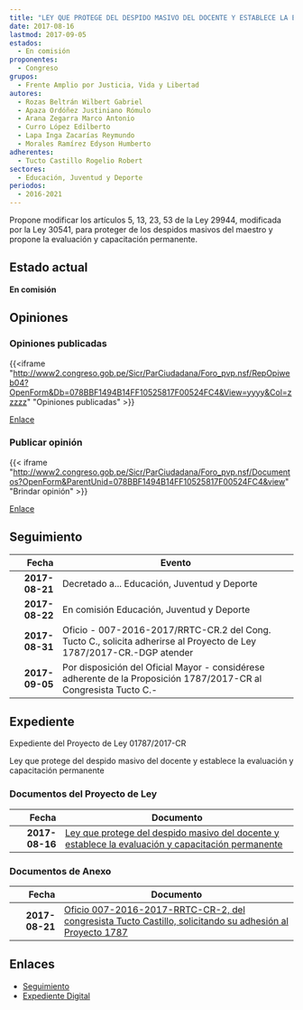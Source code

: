 ```yaml
---
title: "LEY QUE PROTEGE DEL DESPIDO MASIVO DEL DOCENTE Y ESTABLECE LA EVALUACIÓN Y CAPACITACIÓN PERMANENTE"
date: 2017-08-16
lastmod: 2017-09-05
estados: 
  - En comisión
proponentes: 
  - Congreso
grupos: 
  - Frente Amplio por Justicia, Vida y Libertad
autores: 
  - Rozas Beltrán Wilbert Gabriel
  - Apaza Ordóñez Justiniano Rómulo
  - Arana Zegarra Marco Antonio
  - Curro López Edilberto
  - Lapa Inga Zacarías Reymundo
  - Morales Ramírez Edyson Humberto
adherentes: 
  - Tucto Castillo Rogelio Robert
sectores: 
  - Educación, Juventud y Deporte
periodos: 
  - 2016-2021
---
```


Propone modificar los artículos 5, 13, 23, 53 de la Ley 29944, modificada por la Ley 30541, para proteger de los despidos masivos del maestro y propone la evaluación y capacitación permanente.


## Estado actual

**En comisión**

## Opiniones

### Opiniones publicadas

{{<iframe "http://www2.congreso.gob.pe/Sicr/ParCiudadana/Foro_pvp.nsf/RepOpiweb04?OpenForm&Db=078BBF1494B14FF10525817F00524FC4&View=yyyy&Col=zzzzz" "Opiniones publicadas" >}}

[Enlace](http://www2.congreso.gob.pe/Sicr/ParCiudadana/Foro_pvp.nsf/RepOpiweb04?OpenForm&Db=078BBF1494B14FF10525817F00524FC4&View=yyyy&Col=zzzzz)
### Publicar opinión

{{< iframe "http://www2.congreso.gob.pe/Sicr/ParCiudadana/Foro_pvp.nsf/Documentos?OpenForm&ParentUnid=078BBF1494B14FF10525817F00524FC4&view" "Brindar opinión" >}}

[Enlace](http://www2.congreso.gob.pe/Sicr/ParCiudadana/Foro_pvp.nsf/Documentos?OpenForm&ParentUnid=078BBF1494B14FF10525817F00524FC4&view)

## Seguimiento

| Fecha | Evento |
|------:|--------|
| **2017-08-21** | Decretado a... Educación, Juventud y Deporte|
| **2017-08-22** | En comisión Educación, Juventud y Deporte|
| **2017-08-31** | Oficio - 007-2016-2017/RRTC-CR.2 del Cong. Tucto C., solicita adherirse al Proyecto de Ley 1787/2017-CR.-DGP atender|
| **2017-09-05** | Por disposición del Oficial Mayor - considérese adherente de la Proposición 1787/2017-CR al Congresista Tucto C.-|


## Expediente

Expediente del Proyecto de Ley 01787/2017-CR

Ley que protege del despido masivo del docente y establece la evaluación y capacitación permanente


### Documentos del Proyecto de Ley

| Fecha | Documento |
|------:|--------|
| **2017-08-16** | [Ley que protege del despido masivo del docente y establece la evaluación y capacitación permanente](http://www.leyes.congreso.gob.pe/Documentos/2016_2021/Proyectos_de_Ley_y_de_Resoluciones_Legislativas/PL0178720170816.D...pd) |

### Documentos de Anexo

| Fecha | Documento |
|------:|--------|
| **2017-08-21** | [Oficio 007-2016-2017-RRTC-CR-2, del congresista Tucto Castillo, solicitando su adhesión al Proyecto 1787](http://www.leyes.congreso.gob.pe/Documentos/2016_2021/Adhesiones/Proyectos_de_Ley/OFICIO-007-2016-2017-RRTC-CR-2.pdf) |

## Enlaces 

- [Seguimiento](http://www2.congreso.gob.pe/Sicr/TraDocEstProc/CLProLey2016.nsf/f7fff46988ca05b1052578e100829cc7/2444d5afd82dcc110525817f00508801?OpenDocument)
- [Expediente Digital](http://www2.congreso.gob.pe/Sicr/TraDocEstProc/CLProLey2016.nsf/f7fff46988ca05b1052578e100829cc7/2444d5afd82dcc110525817f00508801?OpenDocument&Click=05257FB7005EB655.eb71d0cf91d8294e05256cdf006b5706/$Body/0.1C6C)
